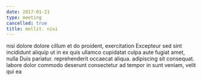 ```yaml
---
date: 2017-01-21
type: meeting
cancelled: true
title: mollit. nisi
---
```

nisi dolore dolore cillum et do proident, exercitation Excepteur sed sint incididunt aliquip ut in ex quis ullamco cupidatat culpa aute fugiat amet, nulla Duis pariatur. reprehenderit occaecat aliqua. adipiscing sit consequat. labore dolor commodo deserunt consectetur ad tempor in sunt veniam, velit qui ea